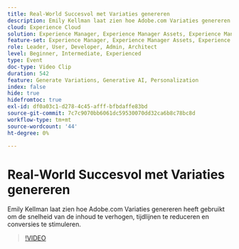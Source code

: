 ```yaml
---
title: Real-World Succesvol met Variaties genereren
description: Emily Kellman laat zien hoe Adobe.com Variaties genereren heeft gebruikt om de snelheid van de inhoud te verhogen, tijdlijnen te reduceren en conversies te stimuleren.
cloud: Experience Cloud
solution: Experience Manager, Experience Manager Assets, Experience Manager Forms, Experience Manager Sites
feature-set: Experience Manager, Experience Manager Assets, Experience Manager Forms, Experience Manager Sites
role: Leader, User, Developer, Admin, Architect
level: Beginner, Intermediate, Experienced
type: Event
doc-type: Video Clip
duration: 542
feature: Generate Variations, Generative AI, Personalization
index: false
hide: true
hidefromtoc: true
exl-id: df0a03c1-d278-4c45-afff-bfbdaffe83bd
source-git-commit: 7c7c9070bb6061dc59530070dd32ca6b8c78bc8d
workflow-type: tm+mt
source-wordcount: '44'
ht-degree: 0%

---
```


# Real-World Succesvol met Variaties genereren

Emily Kellman laat zien hoe Adobe.com Variaties genereren heeft gebruikt om de snelheid van de inhoud te verhogen, tijdlijnen te reduceren en conversies te stimuleren.

>[!VIDEO](https://video.tv.adobe.com/v/3459232/?learn=on&enablevpops)
